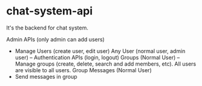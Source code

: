 # chat-system-api
It's the backend for chat system.

Admin APIs (only admin can add users)
- Manage Users (create user, edit user)
Any User (normal user, admin user) –
Authentication APIs (login, logout)
Groups (Normal User) –
Manage groups (create, delete, search and add members, etc). All users are visible to all users.
Group Messages (Normal User)
- Send messages in group
